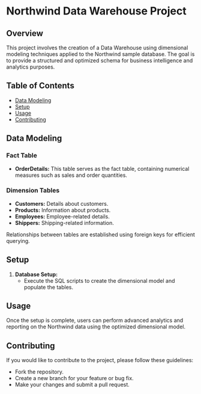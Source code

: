 # Northwind Data Warehouse Project

## Overview

This project involves the creation of a Data Warehouse using dimensional modeling techniques applied to the Northwind sample database. The goal is to provide a structured and optimized schema for business intelligence and analytics purposes.

## Table of Contents

- [Data Modeling](#data-modeling)
- [Setup](#setup)
- [Usage](#usage)
- [Contributing](#contributing)


## Data Modeling

### Fact Table

- **OrderDetails:** This table serves as the fact table, containing numerical measures such as sales and order quantities.

### Dimension Tables

- **Customers:** Details about customers.
- **Products:** Information about products.
- **Employees:** Employee-related details.
- **Shippers:** Shipping-related information.

Relationships between tables are established using foreign keys for efficient querying.

## Setup

1. **Database Setup:**
   - Execute the SQL scripts to create the dimensional model and populate the tables.


## Usage

Once the setup is complete, users can perform advanced analytics and reporting on the Northwind data using the optimized dimensional model.

## Contributing

If you would like to contribute to the project, please follow these guidelines:
- Fork the repository.
- Create a new branch for your feature or bug fix.
- Make your changes and submit a pull request.

